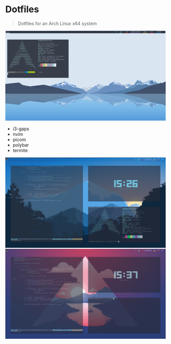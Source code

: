 # Dotfiles

> Dotfiles for an Arch Linux x64 system

![screenshot](screenshot3.png)

- i3-gaps
- nvim
- picom
- polybar
- termite

![screenshot](screenshot.png)
![screenshot](screenshot2.png)
